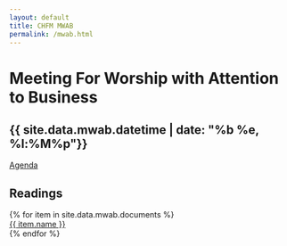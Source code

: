```yaml
---
layout: default
title: CHFM MWAB
permalink: /mwab.html
---
```


<div class="row">
  <div class="col-12"><h1>Meeting For Worship with Attention to Business</h1></div>
  <div class="col-md-3">
    <h2>{{ site.data.mwab.datetime | date: "%b %e, %l:%M%p"}}</h2>
    <div class="my-3"><a href="{{ site.baseurl }}/assets/mwab/Agenda.pdf">Agenda</a></div>
  </div>
  <div class="col-md-9 px-md-0">
    <h2>Readings</h2>
    {% for item in site.data.mwab.documents %}
      <div class="my-3"><a href="{{ site.baseurl }}/assets/mwab/{{ item.pdf }}">{{ item.name }}</a></div>
    {% endfor %}
  </div>
</div>
